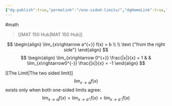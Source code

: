 ```yaml
---
{"dg-publish":true,"permalink":"/one-sided-limits/","dgHomeLink":true,"dgPassFrontmatter":false}
---
```


#math 
> [[MAT 150 Hub|MAT 150 Hub]]

$$
\begin{align}
\lim_{x\rightarrow a^{+}} f(x) = b \\ \\
\text {"from the right side"}
\end{align}
$$
$$
\begin{align}
\lim_{x\rightarrow 0^{+}} \frac{|x|}{x} = 1 & & \lim_{x\rightarrow0^{-}} \frac{|x|}{x} = -1
\end{align}
$$


[[The Limit|The two sided limit]] 
$$\lim_{x\rightarrow a} f(x)$$ exists only when both one-sided limits agree:
$$
\lim_{x\rightarrow a}f(x) = \lim_{x\rightarrow a^{+}} f(x) = \lim_{x\rightarrow a^{-}} f(x)
$$

